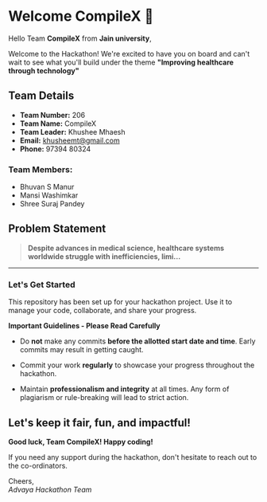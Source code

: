 # Welcome CompileX 👋

Hello Team **CompileX** from **Jain university**,

Welcome to the Hackathon! We're excited to have you on board and can't wait to see what you'll build under the theme **"Improving healthcare through technology"** 

## Team Details

- **Team Number:** 206  
- **Team Name:** CompileX
- **Team Leader:** Khushee Mhaesh  
- **Email:** khusheemt@gmail.com  
- **Phone:** 97394 80324  

### Team Members:
- Bhuvan S Manur 
- Mansi Washimkar 
- Shree Suraj Pandey 

## Problem Statement

> **Despite advances in medical science, healthcare systems worldwide struggle with inefficiencies, limi...**

---

### Let's Get Started 

This repository has been set up for your hackathon project. Use it to manage your code, collaborate, and share your progress.

**Important Guidelines - Please Read Carefully**

- Do **not** make any commits **before the allotted start date and time**. Early commits may result in getting caught.
- Commit your work **regularly** to showcase your progress throughout the hackathon.

- Maintain **professionalism and integrity** at all times. Any form of plagiarism or rule-breaking will lead to strict action.

Let's keep it fair, fun, and impactful! 
---

**Good luck, Team CompileX! Happy coding!**

If you need any support during the hackathon, don't hesitate to reach out to the co-ordinators.

Cheers,  
_Advaya Hackathon Team_